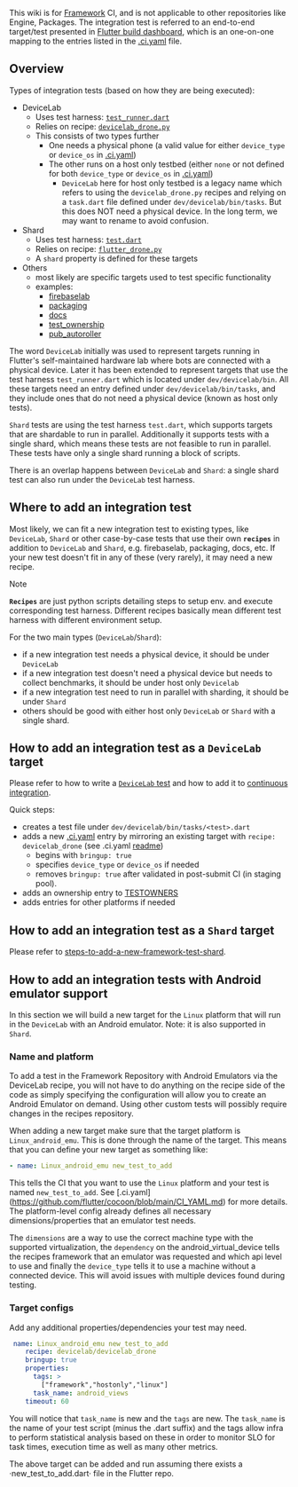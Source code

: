 This wiki is for [Framework](https://github.com/flutter/flutter) CI, and is not applicable to other repositories like Engine, Packages. The integration test is referred to an end-to-end target/test presented in [Flutter build dashboard](https://flutter-dashboard.appspot.com/#/build), which is an one-on-one mapping to the entries listed in the [.ci.yaml](https://github.com/flutter/flutter/blob/master/.ci.yaml) file.

## Overview
Types of integration tests (based on how they are being executed):
* DeviceLab
  * Uses test harness: [`test_runner.dart`](https://github.com/flutter/flutter/blob/master/dev/devicelab/bin/test_runner.dart)
  * Relies on recipe: [`devicelab_drone.py`](https://flutter.googlesource.com/recipes/+/refs/heads/main/recipes/devicelab/devicelab_drone.py)
  * This consists of two types further
    * One needs a physical phone (a valid value for either `device_type` or `device_os` in [.ci.yaml](https://github.com/flutter/flutter/blob/master/.ci.yaml))
    * The other runs on a host only testbed (either `none` or not defined for both `device_type` or `device_os` in [.ci.yaml](https://github.com/flutter/flutter/blob/master/.ci.yaml))
      * `DeviceLab` here for host only testbed is a legacy name which refers to using the `devicelab_drone.py` recipes and relying on a `task.dart` file defined under `dev/devicelab/bin/tasks`. But this does NOT need a physical device. In the long term, we may want to rename to avoid confusion.
* Shard
  * Uses test harness: [`test.dart`](https://github.com/flutter/flutter/blob/master/dev/bots/test.dart)
  * Relies on recipe: [`flutter_drone.py`](https://flutter.googlesource.com/recipes/+/refs/heads/main/recipes/flutter/flutter_drone.py)
  * A `shard` property is defined for these targets
* Others
  * most likely are specific targets used to test specific functionality
  * examples:
    * [firebaselab](https://github.com/flutter/flutter/blob/2d3166b7f9d94c8449fd7224c0b36787146434cd/.ci.yaml#L435)
    * [packaging](https://github.com/flutter/flutter/blob/2d3166b7f9d94c8449fd7224c0b36787146434cd/.ci.yaml#L529)
    * [docs](https://github.com/flutter/flutter/blob/2d3166b7f9d94c8449fd7224c0b36787146434cd/.ci.yaml#L5980)
    * [test_ownership](https://github.com/flutter/flutter/blob/2d3166b7f9d94c8449fd7224c0b36787146434cd/.ci.yaml#L944)
    * [pub_autoroller](https://github.com/flutter/flutter/blob/2d3166b7f9d94c8449fd7224c0b36787146434cd/.ci.yaml#L261)

The word `DeviceLab` initially was used to represent targets running in Flutter's self-maintained hardware lab where bots are connected with a physical device. Later it has been extended to represent targets that use the test harness `test_runner.dart` which is located under `dev/devicelab/bin`. All these targets need an entry defined under `dev/devicelab/bin/tasks`, and they include ones that do not need a physical device (known as host only tests).

`Shard` tests are using the test harness `test.dart`, which supports targets that are shardable to run in parallel. Additionally it supports tests with a single shard, which means these tests are not feasible to run in parallel. These tests have only a single shard running a block of scripts.

There is an overlap happens between `DeviceLab` and `Shard`: a single shard test can also run under the `DeviceLab` test harness. 

## Where to add an integration test
Most likely, we can fit a new integration test to existing types, like `DeviceLab`, `Shard` or other case-by-case tests that use their own **`recipes`** in addition to `DeviceLab` and `Shard`, e.g. firebaselab, packaging, docs, etc. If your new test doesn't fit in any of these (very rarely), it may need a new recipe.

> [!NOTE]  
> **`Recipes`** are just python scripts detailing steps to setup env. and execute corresponding test harness. Different recipes basically mean different test harness with different environment setup.

For the two main types (`DeviceLab`/`Shard`):
* if a new integration test needs a physical device, it should be under `DeviceLab`
* if a new integration test doesn't need a physical device but needs to collect benchmarks, it should be under host only `Devicelab`
* if a new integration test need to run in parallel with sharding, it should be under `Shard`
* others should be good with either host only `DeviceLab` or `Shard` with a single shard.

## How to add an integration test as a `DeviceLab` target

Please refer to how to write a [`DeviceLab` test](https://github.com/flutter/flutter/tree/master/dev/devicelab#writing-tests) and how to add it to [continuous integration](https://github.com/flutter/flutter/tree/master/dev/devicelab#adding-tests-to-continuous-integration).

Quick steps:
* creates a test file under `dev/devicelab/bin/tasks/<test>.dart`
* adds a new [.ci.yaml](https://github.com/flutter/flutter/blob/master/.ci.yaml) entry by mirroring an existing target with `recipe: devicelab_drone` (see .ci.yaml [readme](https://github.com/flutter/cocoon/blob/main/CI_YAML.md))
  * begins with `bringup: true`
  * specifies `device_type` or `device_os` if needed
  * removes `bringup: true` after validated in post-submit CI (in staging pool).
* adds an ownership entry to [TESTOWNERS](https://github.com/flutter/flutter/blob/master/TESTOWNERS)
* adds entries for other platforms if needed

## How to add an integration test as a `Shard` target

Please refer to [steps-to-add-a-new-framework-test-shard](https://github.com/flutter/flutter/wiki/Adding-a-new-Test-Shard#steps-to-add-a-new-framework-test-shard).

## How to add an integration tests with Android emulator support

In this section we will build a new target for the `Linux` platform that will run in the `DeviceLab` with an Android emulator. Note: it is also supported in `Shard`.

### Name and platform

To add a test in the Framework Repository with Android Emulators via the DeviceLab recipe, you will not have to do anything on the recipe side of the code as simply specifying the configuration will allow you to create an Android Emulator on demand. Using other custom tests will possibly require changes in the recipes repository.

When adding a new target make sure that the target platform is `Linux_android_emu`. This is done through the name of the target. This means that you can define your new target as something like:

```yaml
- name: Linux_android_emu new_test_to_add
```

This tells the CI that you want to use the `Linux` platform and your test is named `new_test_to_add`. See [.ci.yaml] (https://github.com/flutter/cocoon/blob/main/CI_YAML.md) for more details. The platform-level config already defines all necessary dimensions/properties that an emulator test needs.

The `dimensions` are a way to use the correct machine type with the supported virtualization, the `dependency` on the android_virtual_device tells the recipes framework that an emulator was requested and which api level to use and finally the `device_type` tells it to use a machine without a connected device. This will avoid issues with multiple devices found during testing.

### Target configs

Add any additional properties/dependencies your test may need.

```yaml
 name: Linux_android_emu new_test_to_add
    recipe: devicelab/devicelab_drone
    bringup: true
    properties:
      tags: >
        ["framework","hostonly","linux"]
      task_name: android_views
    timeout: 60
```

You will notice that `task_name` is new and the `tags` are new. The `task_name` is the name of your test script (minus the .dart suffix) and the tags allow infra to perform statistical analysis based on these in order to monitor SLO for task times, execution time as well as many other metrics.

The above target can be added and run assuming there exists a ·new_test_to_add.dart· file in the Flutter repo.
 
